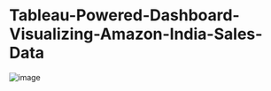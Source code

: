 # Tableau-Powered-Dashboard-Visualizing-Amazon-India-Sales-Data

![image](https://github.com/shubnet/Tableau-Powered-Dashboard-Visualizing-Amazon-India-Sales-Data/assets/97597184/ef83392e-d3a8-4bc1-9a32-25f87b2fba12)
